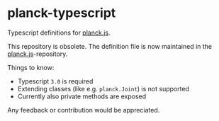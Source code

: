 # planck-typescript
Typescript definitions for [planck.js](https://github.com/shakiba/planck.js).

This repository is obsolete. The definition file is now maintained in the [planck.js](https://github.com/shakiba/planck.js)-repository.

Things to know:
 - Typescript `3.0` is required
 - Extending classes (like e.g. `planck.Joint`) is not supported
 - Currently also private methods are exposed

Any feedback or contribution would be appreciated.
